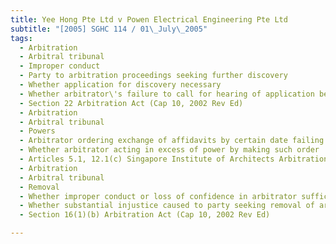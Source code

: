 ```yaml
---
title: Yee Hong Pte Ltd v Powen Electrical Engineering Pte Ltd 
subtitle: "[2005] SGHC 114 / 01\_July\_2005"
tags:
  - Arbitration
  - Arbitral tribunal
  - Improper conduct
  - Party to arbitration proceedings seeking further discovery
  - Whether application for discovery necessary
  - Whether arbitrator\'s failure to call for hearing of application before making order amounting to improper conduct of arbitration proceedings and violation of rules of natural justice
  - Section 22 Arbitration Act (Cap 10, 2002 Rev Ed)
  - Arbitration
  - Arbitral tribunal
  - Powers
  - Arbitrator ordering exchange of affidavits by certain date failing which hearing to proceed as scheduled
  - Whether arbitrator acting in excess of power by making such order
  - Articles 5.1, 12.1(c) Singapore Institute of Architects Arbitration Rules
  - Arbitration
  - Arbitral tribunal
  - Removal
  - Whether improper conduct or loss of confidence in arbitrator sufficient to justify removal of arbitrator
  - Whether substantial injustice caused to party seeking removal of arbitrator
  - Section 16(1)(b) Arbitration Act (Cap 10, 2002 Rev Ed)

---
```


